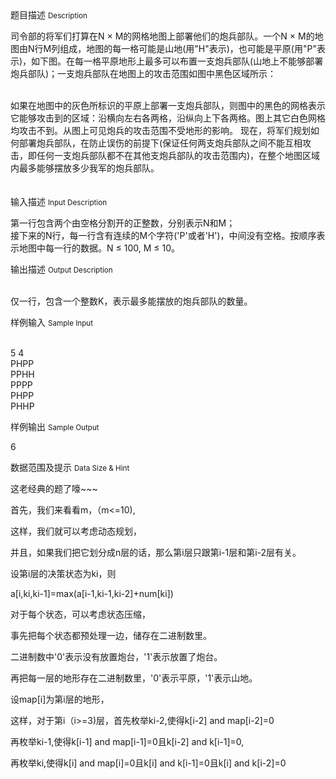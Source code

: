 <div class="panel panel-default">
<div class="area-title">
<span>
题目描述
<small>Description</small>
</span></div>
<div class="panel-body">

<p>司令部的将军们打算在N × M的网格地图上部署他们的炮兵部队。一个N × M的地图由N行M列组成，地图的每一格可能是山地(用"H"表示)，也可能是平原(用"P"表示)，如下图。在每一格平原地形上最多可以布置一支炮兵部队(山地上不能够部署炮兵部队)；一支炮兵部队在地图上的攻击范围如图中黑色区域所示：</p>
<p><br>如果在地图中的灰色所标识的平原上部署一支炮兵部队，则图中的黑色的网格表示它能够攻击到的区域：沿横向左右各两格，沿纵向上下各两格。图上其它白色网格均攻击不到。从图上可见炮兵的攻击范围不受地形的影响。 现在，将军们规划如何部署炮兵部队，在防止误伤的前提下(保证任何两支炮兵部队之间不能互相攻击，即任何一支炮兵部队都不在其他支炮兵部队的攻击范围内)，在整个地图区域内最多能够摆放多少我军的炮兵部队。<br>　</p>

</div>
</div>

<div class="panel panel-default">
<div class="area-title">
<span>
输入描述
<small>Input Description</small>
</span></div>
<div class="panel-body">
<p>第一行包含两个由空格分割开的正整数，分别表示N和M；<br>接下来的N行，每一行含有连续的M个字符('P'或者'H')，中间没有空格。按顺序表示地图中每一行的数据。N ≤ 100, M ≤ 10。</p>

</div>
</div>
<div  class="panel panel-default">
<div class="area-title">
<span>
输出描述
<small>Output Description</small>
</span></div>
<div class="panel-body">

<p><br />仅一行，包含一个整数K，表示最多能摆放的炮兵部队的数量。</p>

</div>
</div>


<div class="panel panel-default">
<div class="area-title">
<span>
样例输入
<small>Sample Input</small>
</span></div>
<div class="panel-body">
<p><br>5 4<br>PHPP<br>PPHH<br>PPPP<br>PHPP<br>PHHP</p>

</div>
</div>

<div class="panel panel-default">
<div class="area-title">
<span>
样例输出
<small>Sample Output</small>
</span></div>
<div class="panel-body">
<p>6</p>

</div>
</div>

<div class="panel panel-default">
<div class="area-title">
<span>
数据范围及提示
<small>Data Size & Hint</small>
</span></div>
<div class="panel-body">
<p>这老经典的题了嚎~~~</p>
<p>首先，我们来看看m，（m&lt;=10),</p>
<p>这样，我们就可以考虑动态规划，</p>
<p>并且，如果我们把它划分成n层的话，那么第i层只跟第i-1层和第i-2层有关。</p>
<p>设第i层的决策状态为ki，则</p>
<p>a[i,ki,ki-1]=max(a[i-1,ki-1,ki-2]+num[ki])</p>
<p>对于每个状态，可以考虑状态压缩，</p>
<p>事先把每个状态都预处理一边，储存在二进制数里。</p>
<p>二进制数中'0'表示没有放置炮台，'1'表示放置了炮台。</p>
<p>再把每一层的地形存在二进制数里，'0'表示平原，'1'表示山地。</p>
<p>设map[i]为第i层的地形，</p>
<p>这样，对于第i（i&gt;=3)层，首先枚举ki-2,使得k[i-2] and map[i-2]=0</p>
<p>再枚举ki-1,使得k[i-1] and map[i-1]=0且k[i-2] and k[i-1]=0,</p>
<p>再枚举ki,使得k[i] and map[i]=0且k[i] and k[i-1]=0且k[i] and k[i-2]=0</p>
</div>
</div>